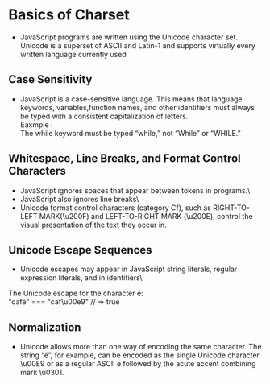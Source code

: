 # Basics of Charset

- JavaScript programs are written using the Unicode character set. Unicode is a superset of ASCII and Latin-1 and supports virtually every written language currently used

## Case Sensitivity
- JavaScript is a case-sensitive language. This means that language keywords, variables,function names, and other identifiers must always be typed with a consistent capitalization of letters.\
Eaxmple :\
The while keyword must be typed “while,” not “While” or “WHILE.”

## Whitespace, Line Breaks, and Format Control Characters
- JavaScript ignores spaces that appear between tokens in programs.\
- JavaScript also ignores line breaks\
- Unicode format control characters (category Cf), such as RIGHT-TO-LEFT MARK(\u200F) and LEFT-TO-RIGHT MARK (\u200E), control the visual presentation of the text they occur in.

## Unicode Escape Sequences
 - Unicode escapes may appear in JavaScript string literals, regular expression literals, and in identifiers\

 The Unicode escape for the character é:\
 "café" === "caf\u00e9" // => true
 
 ## Normalization

 - Unicode allows more than one way of encoding the same character. The string “é”, for example, can be encoded as the single Unicode character \u00E9 or as a regular ASCII e followed by the acute accent combining mark \u0301.